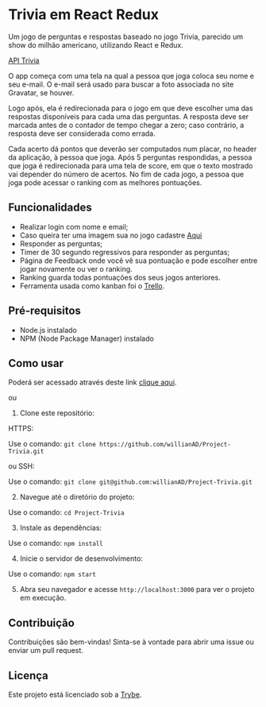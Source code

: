 # Trivia em React Redux

Um jogo de perguntas e respostas baseado no jogo Trivia, parecido um show do milhão americano, utilizando React e Redux.

[API Trivia](https://opentdb.com/api_config.php)

O app começa com uma tela na qual a pessoa que joga coloca seu nome e seu e-mail. O e-mail será usado para buscar a foto associada no site Gravatar, se houver.

Logo após, ela é redirecionada para o jogo em que deve escolher uma das respostas disponíveis para cada uma das perguntas. A resposta deve ser marcada antes de o contador de tempo chegar a zero; caso contrário, a resposta deve ser considerada como errada.

Cada acerto dá pontos que deverão ser computados num placar, no header da aplicação, à pessoa que joga. Após 5 perguntas respondidas, a pessoa que joga é redirecionada para uma tela de score, em que o texto mostrado vai depender do número de acertos. No fim de cada jogo, a pessoa que joga pode acessar o ranking com as melhores pontuações.

## Funcionalidades

- Realizar login com nome e email;
- Caso queira ter uma imagem sua no jogo cadastre [Aqui](https://wordpress.com/log-in?client_id=1854&redirect_to=https%3A%2F%2Fpublic-api.wordpress.com%2Foauth2%2Fauthorize%3Fclient_id%3D1854%26response_type%3Dcode%26blog_id%3D0%26state%3D7e6c8d7b7a1514d7c6413290be2152f62df51b0647311edda6c511427aa01b17%26redirect_uri%3Dhttps%253A%252F%252Fen.gravatar.com%252Fconnect%252F%253Faction%253Drequest_access_token%26from-calypso%3D1)
- Responder as perguntas;
- Timer de 30 segundo regressivos para responder as perguntas;
- Página de Feedback onde você vê sua pontuação e pode escolher entre jogar novamente ou ver o ranking.
- Ranking guarda todas pontuações dos seus jogos anteriores.
- Ferramenta usada como kanban foi o [Trello](https://trello.com/b/2mZxlQC7/trivia-react-redux-startest).

## Pré-requisitos

- Node.js instalado
- NPM (Node Package Manager) instalado

## Como usar

Poderá ser acessado através deste link [clique aqui](https://willianad.github.io/Project-Trivia/).

ou

1. Clone este repositório:

HTTPS:

Use o comando: `git clone https://github.com/willianAD/Project-Trivia.git`

ou SSH:

Use o comando: `git clone git@github.com:willianAD/Project-Trivia.git`



2. Navegue até o diretório do projeto:

Use o comando: `cd Project-Trivia`



3. Instale as dependências:

Use o comando: `npm install`



4. Inicie o servidor de desenvolvimento:

Use o comando: `npm start`



5. Abra seu navegador e acesse `http://localhost:3000` para ver o projeto em execução.

## Contribuição

Contribuições são bem-vindas! Sinta-se à vontade para abrir uma issue ou enviar um pull request.

## Licença

Este projeto está licenciado sob a [Trybe](https://www.betrybe.com/).
